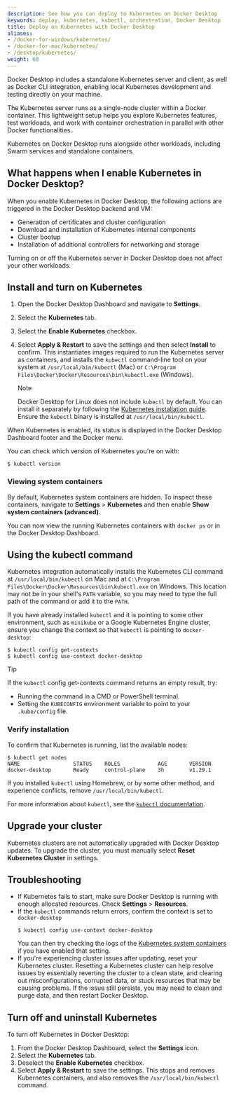 ```yaml
---
description: See how you can deploy to Kubernetes on Docker Desktop
keywords: deploy, kubernetes, kubectl, orchestration, Docker Desktop
title: Deploy on Kubernetes with Docker Desktop
aliases:
- /docker-for-windows/kubernetes/
- /docker-for-mac/kubernetes/
- /desktop/kubernetes/
weight: 60
---
```


Docker Desktop includes a standalone Kubernetes server and client, as well as Docker CLI integration, enabling local Kubernetes development and testing directly on your machine. 

The Kubernetes server runs as a single-node cluster within a Docker container. This lightweight setup helps you explore Kubernetes features, test workloads, and work with container orchestration in parallel with other Docker functionalities.

Kubernetes on Docker Desktop runs alongside other workloads, including Swarm services and standalone containers.

## What happens when I enable Kubernetes in Docker Desktop?

When you enable Kubernetes in Docker Desktop, the following actions are triggered in the Docker Desktop backend and VM:

- Generation of certificates and cluster configuration
- Download and installation of Kubernetes internal components
- Cluster bootup
- Installation of additional controllers for networking and storage

Turning on or off the Kubernetes server in Docker Desktop does not affect your other workloads.

## Install and turn on Kubernetes

1. Open the Docker Desktop Dashboard and navigate to **Settings**.
2. Select the **Kubernetes** tab. 
3. Select the **Enable Kubernetes** checkbox.
4. Select **Apply & Restart** to save the settings and then select **Install** to confirm. This instantiates images required to run the Kubernetes server as containers, and installs the `kubectl` command-line tool on your system at `/usr/local/bin/kubectl` (Mac) or `C:\Program Files\Docker\Docker\Resources\bin\kubectl.exe` (Windows).

   > [!NOTE]
   >
   > Docker Desktop for Linux does not include `kubectl` by default. You can install it separately by following the [Kubernetes installation guide](https://kubernetes.io/docs/tasks/tools/install-kubectl-linux/). Ensure the `kubectl` binary is installed at `/usr/local/bin/kubectl`.

When Kubernetes is enabled, its status is displayed in the Docker Desktop Dashboard footer and the Docker menu. 

You can check which version of Kubernetes you're on with:

```console
$ kubectl version
```

### Viewing system containers

By default, Kubernetes system containers are hidden. To inspect these containers, navigate to **Settings** > **Kubernetes** and then enable **Show system containers (advanced)**.

You can now view the running Kubernetes containers with `docker ps` or in the Docker Desktop Dashboard.

## Using the kubectl command

Kubernetes integration automatically installs the Kubernetes CLI command
at `/usr/local/bin/kubectl` on Mac and at `C:\Program Files\Docker\Docker\Resources\bin\kubectl.exe` on Windows. This location may not be in your shell's `PATH`
variable, so you may need to type the full path of the command or add it to
the `PATH`.

If you have already installed `kubectl` and it is
pointing to some other environment, such as `minikube` or a Google Kubernetes Engine cluster, ensure you change the context so that `kubectl` is pointing to `docker-desktop`:

```console
$ kubectl config get-contexts
$ kubectl config use-context docker-desktop
```

> [!TIP]
>
> If the `kubectl` config get-contexts command returns an empty result, try:
> 
> - Running the command in a CMD or PowerShell terminal.
> - Setting the `KUBECONFIG` environment variable to point to your `.kube/config` file.

### Verify installation

To confirm that Kubernetes is running, list the available nodes:

```console
$ kubectl get nodes
NAME                 STATUS    ROLES            AGE       VERSION
docker-desktop       Ready     control-plane    3h        v1.29.1
```

If you installed `kubectl` using Homebrew, or by some other method, and
experience conflicts, remove `/usr/local/bin/kubectl`.

For more information about `kubectl`, see the
[`kubectl` documentation](https://kubernetes.io/docs/reference/kubectl/overview/).

## Upgrade your cluster

Kubernetes clusters are not automatically upgraded with Docker Desktop updates. To upgrade the cluster, you must manually select **Reset Kubernetes Cluster** in settings.

## Troubleshooting

- If Kubernetes fails to start, make sure Docker Desktop is running with enough allocated resources. Check **Settings** > **Resources**.
- If the `kubectl` commands return errors, confirm the context is set to `docker-desktop`
   ```console
   $ kubectl config use-context docker-desktop
   ```
   You can then try checking the logs of the [Kubernetes system containers](#viewing-system-containers) if you have enabled that setting.
- If you're experiencing cluster issues after updating, reset your Kubernetes cluster. Resetting a Kubernetes cluster can help resolve issues by essentially reverting the cluster to a clean state, and clearing out misconfigurations, corrupted data, or stuck resources that may be causing problems. If the issue still persists, you may need to clean and purge data, and then restart Docker Desktop. 

## Turn off and uninstall Kubernetes

To turn off Kubernetes in Docker Desktop:

1. From the Docker Desktop Dashboard, select the **Settings** icon.
2. Select the **Kubernetes** tab. 
3. Deselect the **Enable Kubernetes** checkbox.
4. Select **Apply & Restart** to save the settings. This stops and removes Kubernetes containers, and also removes the `/usr/local/bin/kubectl` command.
